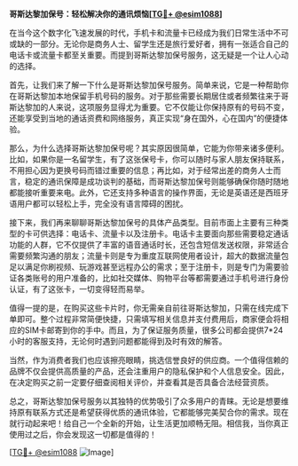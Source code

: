 **哥斯达黎加保号：轻松解决你的通讯烦恼[[TG💪+ @esim1088](https://t.me/s/esim1088)]**

在当今这个数字化飞速发展的时代，手机卡和流量卡已经成为我们日常生活中不可或缺的一部分。无论你是商务人士、留学生还是旅行爱好者，拥有一张适合自己的电话卡或流量卡都至关重要。而提到哥斯达黎加保号服务，这无疑是一个让人心动的选择。

首先，让我们来了解一下什么是哥斯达黎加保号服务。简单来说，它是一种帮助你在哥斯达黎加本地保留手机号码的服务。对于那些需要长期居住或者频繁往来于哥斯达黎加的人来说，这项服务显得尤为重要。它不仅能让你保持原有的号码不变，还能享受到当地的通话资费和网络服务，真正实现“身在国外，心在国内”的便捷体验。

那么，为什么选择哥斯达黎加保号呢？其实原因很简单，它能为你带来诸多便利。比如，如果你是一名留学生，有了这张保号卡，你可以随时与家人朋友保持联系，不用担心因为更换号码而错过重要的信息；再比如，对于经常出差的商务人士而言，稳定的通讯保障是成功谈判的基础，而哥斯达黎加保号则能够确保你随时随地都能接听重要来电。此外，它还支持多种语言的操作界面，无论是英语还是西班牙语用户都可以轻松上手，完全没有语言障碍的困扰。

接下来，我们再来聊聊哥斯达黎加保号的具体产品类型。目前市面上主要有三种类型的卡可供选择：电话卡、流量卡以及注册卡。电话卡主要面向那些需要稳定通话功能的人群，它不仅提供了丰富的语音通话时长，还包含短信发送权限，非常适合需要频繁沟通的朋友；流量卡则是专为重度互联网使用者设计，超大的数据流量包足以满足你刷视频、玩游戏甚至远程办公的需求；至于注册卡，则是专门为需要验证各类账号的用户准备的，比如社交媒体、购物平台等都需要通过手机号进行身份认证，有了这张卡，一切变得轻而易举。

值得一提的是，在购买这些卡片时，你无需亲自前往哥斯达黎加，只需在线完成下单即可。整个过程非常简便快捷，只需填写相关信息并支付费用后，商家便会将相应的SIM卡邮寄到你的手中。而且，为了保证服务质量，很多公司都会提供7*24小时的客服支持，无论何时遇到问题都能得到及时有效的解答。

当然，作为消费者我们也应该擦亮眼睛，挑选信誉良好的供应商。一个值得信赖的品牌不仅会提供高质量的产品，还会注重用户的隐私保护和个人信息安全。因此，在决定购买之前一定要仔细查阅相关评价，并查看其是否具备合法经营资质。

总之，哥斯达黎加保号服务以其独特的优势吸引了众多用户的青睐。无论是想要维持原有联系方式还是希望获得优质的通讯体验，它都能够完美契合你的需求。现在就行动起来吧！给自己一个全新的开始，让生活更加顺畅无阻。相信我，当你真正使用过之后，你会发现这一切都是值得的！

[[TG💪+ @esim1088](https://t.me/s/esim1088) ![Image](https://i.postimg.cc/4NQfJmqS/Snipaste-2025-05-13-00-14-12.png)]
